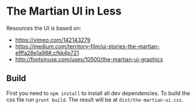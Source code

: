 # The Martian UI in Less

Resources the UI is based on:

 - https://vimeo.com/142143279
 - https://medium.com/territory-film/ui-stories-the-martian-efffa28e1a98#.cfkk4p721 
 - http://fontsinuse.com/uses/10500/the-martian-ui-graphics

## Build
First you need to `npm install` to install all dev dependencies. To build the css file run `grunt build`. The result will be at `dist/the-martian-ui.css`.
